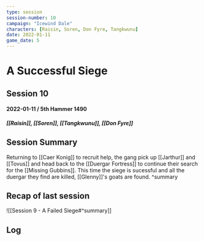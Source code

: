 ```yaml
---
type: session
session-number: 10
campaign: "Icewind Dale"
characters: [Raisin, Soren, Don Fyre, Tangkwunu]
date: 2022-01-11
game_date: 5 
---
```


# A Successful Siege
## Session 10
#### 2022-01-11 / 5th Hammer 1490
##### [[Raisin]], [[Soren]], [[Tangkwunu]], [[Don Fyre]]

## Session Summary
Returning to [[Caer Konig]] to recruit help, the gang pick up [[Jarthur]] and [[Tovus]] and head back to the [[Duergar Fortress]] to continue their search for the [[Missing Gubbins]]. This time the siege is sucessful and all the duergar they find are killed, [[Glenny]]'s goats are found.
^summary

## Recap of last session
![[Session 9 - A Failed Siege#^summary]]

## Log

